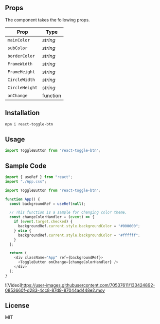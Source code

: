 ## Props

The component takes the following props.

| Prop           | Type     |
| -------------- | -------- |
| `mainColor`    | _string_ |
| `subColor`     | _string_ |
| `borderColor`  | _string_ |
| `FrameWidth`   | _string_ |
| `FrameHeight`  | _string_ |
| `CircleWidth`  | _string_ |
| `CircleHeight` | _string_ |
| `onChange`     | function |

## Installation

```bash
npm i react-toggle-btn
```

## Usage

```javascript
import ToggleButton from "react-toggle-btn";
```

## Sample Code

```javascript
import { useRef } from "react";
import "./App.css";

import ToggleButton from "react-toggle-btn";

function App() {
  const backgroundRef = useRef(null);

  // This function is a sample for changing color theme.
  const changeColorHandler = (event) => {
    if (event.target.checked) {
      backgroundRef.current.style.backgroundColor = "#000000";
    } else {
      backgroundRef.current.style.backgroundColor = "#ffffff";
    }
  };

  return (
    <div className="App" ref={backgroundRef}>
      <ToggleButton onChange={changeColorHandler} />
    </div>
  );
}
```

![Video]https://user-images.githubusercontent.com/70537611/133424892-0853660f-d283-4cc8-87d9-87044ad448e2.mov

## License

MIT
